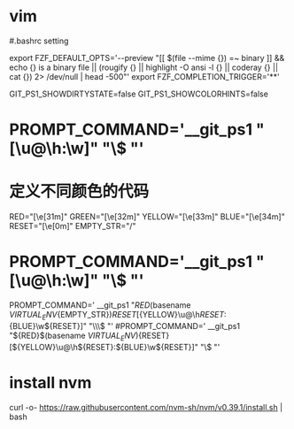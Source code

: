 # vim


#.bashrc setting

export FZF_DEFAULT_OPTS='--preview "[[ $(file --mime {}) =~ binary ]] && echo {} is a binary file || (rougify {}  || highlight -O ansi -l {} || coderay {} || cat {}) 2> /dev/null | head -500"'
export FZF_COMPLETION_TRIGGER='**'

GIT_PS1_SHOWDIRTYSTATE=false
GIT_PS1_SHOWCOLORHINTS=false
# PROMPT_COMMAND='__git_ps1 "[\u@\h:\w]" "\\\$ "'
# 定义不同颜色的代码
RED="\[\e[31m\]"
GREEN="\[\e[32m\]"
YELLOW="\[\e[33m\]"
BLUE="\[\e[34m\]"
RESET="\[\e[0m\]"
EMPTY_STR="/"
# PROMPT_COMMAND='__git_ps1 "[\u@\h:\w]" "\\\$ "'
PROMPT_COMMAND=' __git_ps1 "${RED}$(basename ${VIRTUAL_ENV}${EMPTY_STR})${RESET} [${YELLOW}\u@\h${RESET}:${BLUE}\w${RESET}]" "\\\$ "'
#PROMPT_COMMAND=' __git_ps1 "${RED}$(basename ${VIRTUAL_ENV})${RESET} [${YELLOW}\u@\h${RESET}:${BLUE}\w${RESET}]" "\\\$ "'


# install nvm
curl -o- https://raw.githubusercontent.com/nvm-sh/nvm/v0.39.1/install.sh | bash
